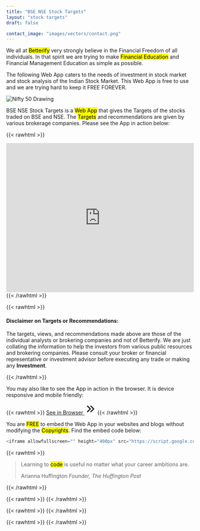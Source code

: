 ```yaml
---
title: "BSE NSE Stock Targets"
layout: "stock targets"
draft: false

contact_image: "images/vectors/contact.png"
---
```


We all at <mark>Betterify</mark> very strongly believe in the Financial Freedom of all individuals. In that spirit we are trying to make <mark>Financial Education</mark> and Financial Management Education as simple as possible.

<span class="blue">The following Web App caters to the needs of investment in stock market and stock analysis of the Indian Stock Market. This Web App is free to use and we are trying hard to keep it FREE FOREVER.<span>

![Nifty 50 Drawing](https://docs.google.com/drawings/d/1M8VQsH_cnqZ4aOPL8OX_aj0Fa6S9m9w9PSPgV79j3wg/export/png)

BSE NSE Stock Targets is a <mark>Web App</mark> that gives the Targets of the stocks traded on BSE and NSE. The <mark>Targets</mark> and recommendations are given by various brokerage companies. Please see the App in action below: 

{{< rawhtml >}}
<div class="card shadow mt-2 mb-4">
<iframe allowfullscreen="" height="400px" src="https://script.google.com/macros/s/AKfycbxb08BVM5Wpd6pGxmLL_5Z2LrnMm2Mp_AwTjTwhI87L7rCefXsKnKlzzbm0dn91vAUTzw/exec" style="border: 0px #ffffff none;" width="100%"></iframe>
</div>
{{< /rawhtml >}}

{{< rawhtml >}}
<div class="card bd-callout bd-callout-info shadow">
<h4 id="conveying-meaning-to-assistive-technologies">Disclaimer on Targets or Recommendations:</h4>
<p class="yellow">The targets, views, and recommendations made above are those of the individual analysts or brokering companies and not of Betterify. We are just collating the information to help the investors from various public resources and brokering companies. Please consult your broker or financial representative or investment advisor before executing any trade or making any <b>Investment</b>.</p>
</div>
{{< /rawhtml >}}

You may also like to see the App in action in the browser. It is device responsive and mobile friendly:

{{< rawhtml >}}
<a href="https://script.google.com/macros/s/AKfycbxb08BVM5Wpd6pGxmLL_5Z2LrnMm2Mp_AwTjTwhI87L7rCefXsKnKlzzbm0dn91vAUTzw/exec" target="_blank" class="btn btn-primary btn-lg mb-4">See in Browser <svg xmlns="http://www.w3.org/2000/svg" class="h-5 w-5" viewBox="0 0 20 20" width="30px" height="30px" fill="currentColor">
  <path fill-rule="evenodd" d="M10.293 15.707a1 1 0 010-1.414L14.586 10l-4.293-4.293a1 1 0 111.414-1.414l5 5a1 1 0 010 1.414l-5 5a1 1 0 01-1.414 0z" clip-rule="evenodd" />
  <path fill-rule="evenodd" d="M4.293 15.707a1 1 0 010-1.414L8.586 10 4.293 5.707a1 1 0 011.414-1.414l5 5a1 1 0 010 1.414l-5 5a1 1 0 01-1.414 0z" clip-rule="evenodd" />
</svg></a>
{{< /rawhtml >}}

You are <mark>FREE</mark> to embed the Web App in your websites and blogs without modifying the <mark>Copyrights</mark>. Find the embed code below:

```javascript
<iframe allowfullscreen="" height="400px" src="https://script.google.com/macros/s/AKfycbxb08BVM5Wpd6pGxmLL_5Z2LrnMm2Mp_AwTjTwhI87L7rCefXsKnKlzzbm0dn91vAUTzw/exec" style="border: 0px #ffffff none;" width="100%"></iframe>
```

{{< rawhtml >}}
<blockquote class="blockquote mb-0">
  <p>Learning to <mark>code</mark> is useful no matter what your career ambitions are.</p>
  <footer class="blockquote-footer">Arianna Huffington <cite title="Source Title">Founder, The Huffington Post</cite></footer>
</blockquote>  
{{< /rawhtml >}}

{{< rawhtml >}}
<rssapp-imageboard id="0q8J8T8tNdSxaZOH"></rssapp-imageboard><script src="https://widget.rss.app/v1/imageboard.js" type="text/javascript" async></script>
{{< /rawhtml >}}

{{< rawhtml >}}
<rssapp-wall id="zlrZcSlbaT28in6A"></rssapp-wall><script src="https://widget.rss.app/v1/wall.js" type="text/javascript" async></script>
{{< /rawhtml >}}

{{< rawhtml >}}
<rssapp-ticker id="0q8J8T8tNdSxaZOH"></rssapp-ticker><script src="https://widget.rss.app/v1/ticker.js" type="text/javascript" async></script>
{{< /rawhtml >}}